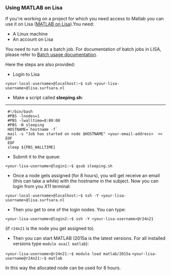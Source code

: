 ### Using MATLAB on Lisa


If you're working on a project for which you need access to Matlab you can use it on Lisa ([MATLAB on Lisa](https://surfsara.nl/systems/lisa/software/matlab)).You need:

* A Linux machine
* An account on Lisa

You need to run it as a batch job. For documentation of batch jobs in LISA, please refer to [Batch usage documentation](https://surfsara.nl/systems/lisa/usage/batch-usage).

Here the steps are also provided:
* Login to Lisa

`<your-local-username>@localhost:~$ ssh <your-lisa-username>@lisa.surfsara.nl`

* Make a script called **sleeping.sh**:

***

     #!/bin/bash
     #PBS -lnodes=1
     #PBS -lwalltime=8:00:00
     #PBS -N sleeping
     HOSTNAME=`hostname -f`
     mail -s "Job has started on node $HOSTNAME" <your-email-address>  << EOF
     EOF
     sleep ${PBS_WALLTIME}

* Submit it to the queue:

`<your-lisa-username>@login1:~$ qsub sleeping.sh`

* Once a node gets assigned (for 8 hours), you will get receive an email (this can take a while) with the hostname in the subject. Now you can login from you X11 terminal:

`<your-local-username>@localhost:~$ ssh -Y <your-lisa-username>@lisa.surfsara.nl`

* Then you get to one of the login nodes. You can type:

`<your-lisa-username>@login2:~$ ssh -Y <your-lisa-username>@r24n21`

(if `r24n21` is the node you get assigned to).

* Then you can start MATLAB (2015a is the latest versions. For all installed versions type `module avail matlab`):

`<your-lisa-username>@r24n21:~$ module load matlab/2015a`
`<your-lisa-username@r24n21:~$ matlab`

In this way the allocated node can be used for 8 hours. 



